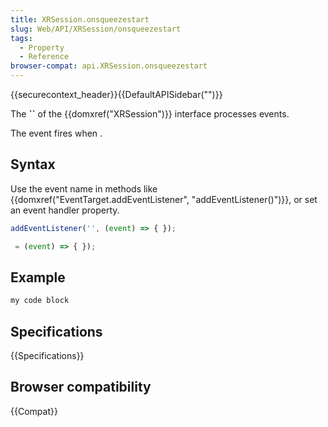 ```yaml
---
title: XRSession.onsqueezestart
slug: Web/API/XRSession/onsqueezestart
tags:
  - Property
  - Reference
browser-compat: api.XRSession.onsqueezestart
---
```

{{securecontext_header}}{{DefaultAPISidebar("")}}

The **``** of the {{domxref("XRSession")}} interface processes  events.

The  event fires when .

## Syntax

Use the event name in methods like {{domxref("EventTarget.addEventListener", "addEventListener()")}}, or set an event handler property.

```js
addEventListener('', (event) => { });

 = (event) => { });
```

## Example

```js
my code block
```

## Specifications

{{Specifications}}

## Browser compatibility

{{Compat}}

